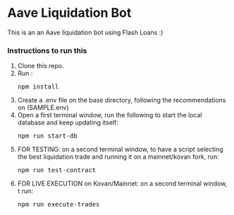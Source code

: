 # Aave Liquidation Bot

This is an an Aave liquidation bot using Flash Loans :)

### Instructions to run this

1. Clone this repo. <br>
2. Run : <pre>npm install</pre>
3. Create a .env file on the base directory, following the recommendations on (SAMPLE.env)<br>
4. Open a first terminal window, run the following to start the local database and keep updating itself: <pre>npm run start-db</pre>
5. FOR TESTING: on a second terminal window, to have a script selecting the best liquidation trade and running it on a mainnet/kovan fork, run: <pre>npm run test-contract</pre>
6. FOR LIVE EXECUTION on Kovan/Mainnet: on a second terminal window, t run: <pre>npm run execute-trades</pre>

